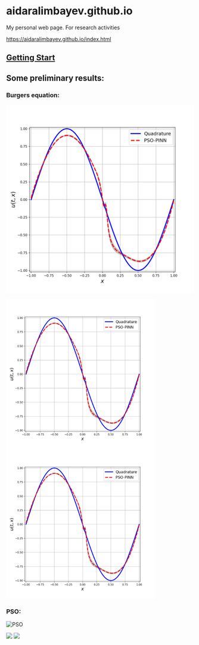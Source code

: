# aidaralimbayev.github.io

My personal web page. For research activities

https://aidaralimbayev.github.io/index.html

## [Getting Start](#setup-virtual-environment)

## Some preliminary results:

### Burgers equation:

![Burgers equation](images/burger.gif)

<img src="images/burger.gif" width="400"/> <img src="images/burger.gif" width="400"/>


### PSO:

![PSO](images/PSO.gif)

<img src="images/PSO.gif" width="400"/> <img src="images/PSO.gif" width="400"/>